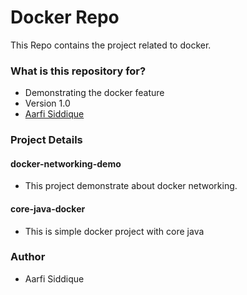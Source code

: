 # Docker Repo #

This Repo contains the project related to docker.

### What is this repository for? ###

* Demonstrating the docker feature
* Version 1.0
* [Aarfi Siddique](https://aarfiahmed@bitbucket.org/aarfi/docker-repo.git)

### Project Details ###

#### docker-networking-demo ####
* This project demonstrate about docker networking.  
#### core-java-docker ####
* This is simple docker project with core java


### Author ###

* Aarfi Siddique